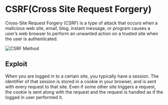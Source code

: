 # CSRF(Cross Site Request Forgery)
Cross-Site Request Forgery (CSRF) is a type of attack that occurs when a malicious web site, email, blog, instant message, or program causes a user’s web browser to perform an unwanted action on a trusted site when the user is authenticated.

![CSRF Method](https://raw.githubusercontent.com/k2haxor/HACK-THEM-ALL/master/CSRF/CSRF-CheatSheet.png)

## Exploit
When you are logged in to a certain site, you typically have a session. The identifier of that session is stored in a cookie in your browser, and is sent with every request to that site. Even if some other site triggers a request, the cookie is sent along with the request and the request is handled as if the logged in user performed it.
